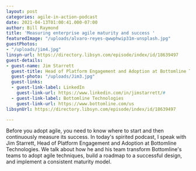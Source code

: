 ```yaml
---
layout: post
categories: agile-in-action-podcast
date: 2021-04-13T01:00:41.000-07:00
author: Bill Raymond
title: 'Measuring enterprise agile maturity and success '
featuredImage: "/uploads/alvaro-reyes-qwwphwip31m-unsplash.jpg"
guestPhotos:
- "/uploads/jim4.jpg"
linsyn-url: https://directory.libsyn.com/episode/index/id/18639497
guest-details:
- guest-name: Jim Starrett
  guest-title: Head of Platform Engagement and Adoption at Bottomline Technologies
  guest-photo: "/uploads/Jim3.jpg"
  guest-links:
  - guest-link-label: LinkedIn
    guest-link-url: https://www.linkedin.com/in/jimstarrett/#
  - guest-link-label: Bottomline Technologies
    guest-link-url: https://www.bottomline.com/us
libsynUrl: https://directory.libsyn.com/episode/index/id/18639497

---
```

Before you adopt agile, you need to know where to start and then continuously measure its success. In today's spirited podcast, I speak with Jim Starrett, Head of Platform Engagement and Adoption at Bottomline Technologies. We talk about how he and his team transform Bottomline's teams to adopt agile techniques, build a roadmap to a successful design, and implement a consistent maturity model.